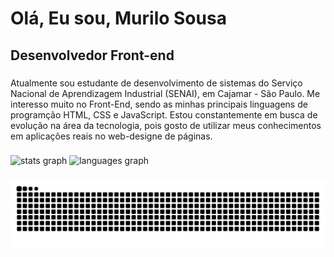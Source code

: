 <h1 align="left">Olá, Eu sou, Murilo Sousa</h1>

###

<h2 align="left">Desenvolvedor Front-end</h2>

###

<p align="left">Atualmente sou estudante de desenvolvimento de sistemas do Serviço Nacional de Aprendizagem Industrial (SENAI), em Cajamar - São Paulo.  Me interesso muito no Front-End, sendo as minhas principais linguagens de programção HTML, CSS e JavaScript. Estou constantemente em busca de evolução na área da tecnologia, pois gosto de utilizar meus conhecimentos em aplicações reais no web-designe de páginas.</p>

###

<div align="left">
  <img src="https://github-readme-stats.vercel.app/api?username=Murilo-Sousa&hide_title=false&hide_rank=false&show_icons=true&include_all_commits=true&count_private=true&disable_animations=false&theme=github_dark&locale=pt-br&hide_border=false&order=1" height="150" alt="stats graph"  />
  <img src="https://github-readme-stats.vercel.app/api/top-langs?username=Murilo-Sousa&locale=pt-br&hide_title=false&layout=compact&card_width=320&langs_count=5&theme=github_dark&hide_border=false&order=2" height="112" alt="languages graph"  />
</div>

###

<img src="https://raw.githubusercontent.com/Murilo-Sousa/Murilo-Sousa/output/snake.svg" alt="Snake animation" />

###
